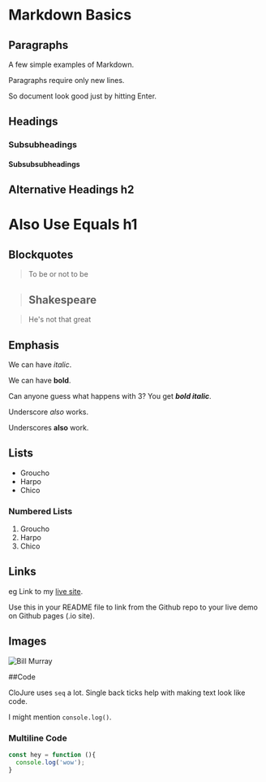 # Markdown Basics

## Paragraphs

A few simple examples of Markdown.

Paragraphs require only new lines.

So document look good just by hitting Enter.

## Headings
### Subsubheadings
#### Subsubsubheadings

Alternative Headings h2
--------------------

Also Use Equals h1
===============

## Blockquotes

> To be or not to be

> ## Shakespeare

> He's not that great

## Emphasis

We can have *italic*.

We can have **bold**.

Can anyone guess what happens with 3? You get ***bold italic***.

Underscore _also_ works.

Underscores __also__ work.

## Lists

* Groucho
* Harpo
* Chico

### Numbered Lists

1. Groucho
1. Harpo
1. Chico

## Links

eg Link to my [live site](https://just-kundai.github.io/project0/).

Use this in your README file to link from the Github repo to your live demo on Github pages (.io site).

## Images

![Bill Murray](https://www.fillmurray.com/60/70)

##Code

CloJure uses `seq` a lot.
Single back ticks help with making text look like code.

I might mention `console.log()`.

### Multiline Code


```javascript
const hey = function (){
  console.log('wow');
}
```
